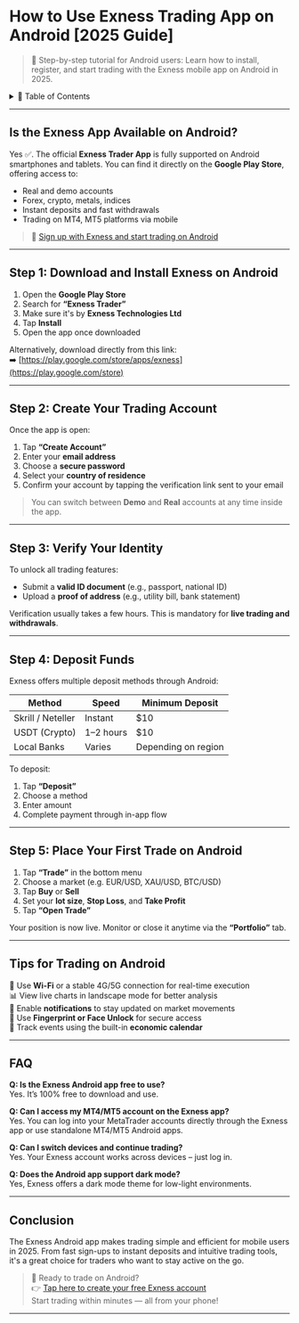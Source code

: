 # How to Use Exness Trading App on Android [2025 Guide]

> 📱 Step-by-step tutorial for Android users: Learn how to install, register, and start trading with the Exness mobile app on Android in 2025.

<details>
<summary>📌 Table of Contents</summary>

- [Is the Exness App Available on Android?](#is-the-exness-app-available-on-android)
- [Step 1: Download and Install Exness on Android](#step-1-download-and-install-exness-on-android)
- [Step 2: Create Your Trading Account](#step-2-create-your-trading-account)
- [Step 3: Verify Your Identity](#step-3-verify-your-identity)
- [Step 4: Deposit Funds](#step-4-deposit-funds)
- [Step 5: Place Your First Trade on Android](#step-5-place-your-first-trade-on-android)
- [Tips for Trading on Android](#tips-for-trading-on-android)
- [FAQ](#faq)
- [Conclusion](#conclusion)

</details>

---

## Is the Exness App Available on Android?

Yes ✅. The official **Exness Trader App** is fully supported on Android smartphones and tablets. You can find it directly on the **Google Play Store**, offering access to:

- Real and demo accounts  
- Forex, crypto, metals, indices  
- Instant deposits and fast withdrawals  
- Trading on MT4, MT5 platforms via mobile  

> 🎯 [Sign up with Exness and start trading on Android](https://one.exnesstrack.org/boarding/sign-up/a/english23)

---

## Step 1: Download and Install Exness on Android

1. Open the **Google Play Store**  
2. Search for **“Exness Trader”**  
3. Make sure it's by **Exness Technologies Ltd**  
4. Tap **Install**  
5. Open the app once downloaded

Alternatively, download directly from this link:  
➡️ [https://play.google.com/store/apps/exness](https://play.google.com/store)

---

## Step 2: Create Your Trading Account

Once the app is open:

1. Tap **“Create Account”**  
2. Enter your **email address**  
3. Choose a **secure password**  
4. Select your **country of residence**  
5. Confirm your account by tapping the verification link sent to your email

> You can switch between **Demo** and **Real** accounts at any time inside the app.

---

## Step 3: Verify Your Identity

To unlock all trading features:

- Submit a **valid ID document** (e.g., passport, national ID)  
- Upload a **proof of address** (e.g., utility bill, bank statement)

Verification usually takes a few hours. This is mandatory for **live trading and withdrawals**.

---

## Step 4: Deposit Funds

Exness offers multiple deposit methods through Android:

| Method           | Speed     | Minimum Deposit |
|------------------|-----------|------------------|
| Skrill / Neteller | Instant   | $10              |
| USDT (Crypto)     | 1–2 hours | $10              |
| Local Banks       | Varies    | Depending on region |

To deposit:

1. Tap **“Deposit”**  
2. Choose a method  
3. Enter amount  
4. Complete payment through in-app flow

---

## Step 5: Place Your First Trade on Android

1. Tap **“Trade”** in the bottom menu  
2. Choose a market (e.g. EUR/USD, XAU/USD, BTC/USD)  
3. Tap **Buy** or **Sell**  
4. Set your **lot size**, **Stop Loss**, and **Take Profit**  
5. Tap **“Open Trade”**

Your position is now live. Monitor or close it anytime via the **“Portfolio”** tab.

---

## Tips for Trading on Android

📱 Use **Wi-Fi** or a stable 4G/5G connection for real-time execution  
📊 View live charts in landscape mode for better analysis  
🔔 Enable **notifications** to stay updated on market movements  
🔐 Use **Fingerprint or Face Unlock** for secure access  
📅 Track events using the built-in **economic calendar**

---

## FAQ

**Q: Is the Exness Android app free to use?**  
Yes. It’s 100% free to download and use.

**Q: Can I access my MT4/MT5 account on the Exness app?**  
Yes. You can log into your MetaTrader accounts directly through the Exness app or use standalone MT4/MT5 Android apps.

**Q: Can I switch devices and continue trading?**  
Yes. Your Exness account works across devices – just log in.

**Q: Does the Android app support dark mode?**  
Yes, Exness offers a dark mode theme for low-light environments.

---

## Conclusion

The Exness Android app makes trading simple and efficient for mobile users in 2025. From fast sign-ups to instant deposits and intuitive trading tools, it's a great choice for traders who want to stay active on the go.

> 🚀 Ready to trade on Android?  
> 👉 [Tap here to create your free Exness account](https://one.exnesstrack.org/boarding/sign-up/a/english23)  
> Start trading within minutes — all from your phone!

---

